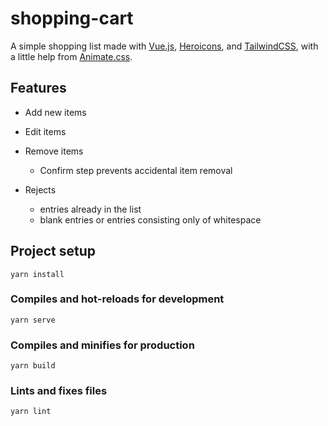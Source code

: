 # shopping-cart

A simple shopping list made with [Vue.js](https://vuejs.org/), [Heroicons](https://github.com/refactoringui/heroicons), and [TailwindCSS](https://tailwindcss.com/), with a little help from [Animate.css](https://animate.style/).

## Features

* Add new items
* Edit items
* Remove items
  * Confirm step prevents accidental item removal

* Rejects
  * entries already in the list
  * blank entries or entries consisting only of whitespace

## Project setup
```
yarn install
```

### Compiles and hot-reloads for development
```
yarn serve
```

### Compiles and minifies for production
```
yarn build
```

### Lints and fixes files
```
yarn lint
```
